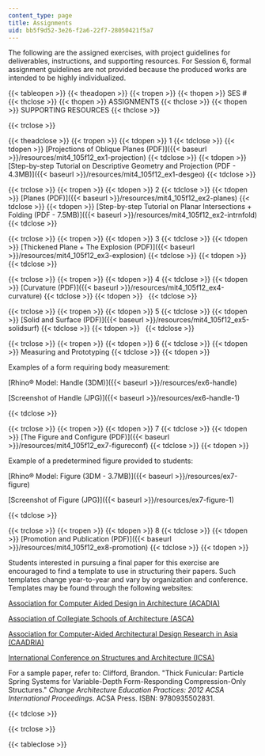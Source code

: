 ```yaml
---
content_type: page
title: Assignments
uid: bb5f9d52-3e26-f2a6-22f7-28050421f5a7
---
```


The following are the assigned exercises, with project guidelines for deliverables, instructions, and supporting resources. For Session 6, formal assignment guidelines are not provided because the produced works are intended to be highly individualized.

{{< tableopen >}}
{{< theadopen >}}
{{< tropen >}}
{{< thopen >}}
SES #
{{< thclose >}}
{{< thopen >}}
ASSIGNMENTS
{{< thclose >}}
{{< thopen >}}
SUPPORTING RESOURCES
{{< thclose >}}

{{< trclose >}}

{{< theadclose >}}
{{< tropen >}}
{{< tdopen >}}
1
{{< tdclose >}}
{{< tdopen >}}
[Projections of Oblique Planes (PDF)]({{< baseurl >}}/resources/mit4_105f12_ex1-projection)
{{< tdclose >}}
{{< tdopen >}}
[Step-by-step Tutorial on Descriptive Geometry and Projection (PDF - 4.3MB)]({{< baseurl >}}/resources/mit4_105f12_ex1-desgeo)
{{< tdclose >}}

{{< trclose >}}
{{< tropen >}}
{{< tdopen >}}
2
{{< tdclose >}}
{{< tdopen >}}
[Planes (PDF)]({{< baseurl >}}/resources/mit4_105f12_ex2-planes)
{{< tdclose >}}
{{< tdopen >}}
[Step-by-step Tutorial on Planar Intersections + Folding (PDF - 7.5MB)]({{< baseurl >}}/resources/mit4_105f12_ex2-intrnfold)
{{< tdclose >}}

{{< trclose >}}
{{< tropen >}}
{{< tdopen >}}
3
{{< tdclose >}}
{{< tdopen >}}
[Thickened Plane + The Explosion (PDF)]({{< baseurl >}}/resources/mit4_105f12_ex3-explosion)
{{< tdclose >}}
{{< tdopen >}}
 
{{< tdclose >}}

{{< trclose >}}
{{< tropen >}}
{{< tdopen >}}
4
{{< tdclose >}}
{{< tdopen >}}
[Curvature (PDF)]({{< baseurl >}}/resources/mit4_105f12_ex4-curvature)
{{< tdclose >}}
{{< tdopen >}}
 
{{< tdclose >}}

{{< trclose >}}
{{< tropen >}}
{{< tdopen >}}
5
{{< tdclose >}}
{{< tdopen >}}
[Solid and Surface (PDF)]({{< baseurl >}}/resources/mit4_105f12_ex5-solidsurf)
{{< tdclose >}}
{{< tdopen >}}
 
{{< tdclose >}}

{{< trclose >}}
{{< tropen >}}
{{< tdopen >}}
6
{{< tdclose >}}
{{< tdopen >}}
Measuring and Prototyping
{{< tdclose >}}
{{< tdopen >}}


Examples of a form requiring body measurement:

[Rhino® Model: Handle (3DM)]({{< baseurl >}}/resources/ex6-handle)

[Screenshot of Handle (JPG)]({{< baseurl >}}/resources/ex6-handle-1)


{{< tdclose >}}

{{< trclose >}}
{{< tropen >}}
{{< tdopen >}}
7
{{< tdclose >}}
{{< tdopen >}}
[The Figure and Configure (PDF)]({{< baseurl >}}/resources/mit4_105f12_ex7-figureconf)
{{< tdclose >}}
{{< tdopen >}}


Example of a predetermined figure provided to students:

[Rhino® Model: Figure (3DM - 3.7MB)]({{< baseurl >}}/resources/ex7-figure)

[Screenshot of Figure (JPG)]({{< baseurl >}}/resources/ex7-figure-1)


{{< tdclose >}}

{{< trclose >}}
{{< tropen >}}
{{< tdopen >}}
8
{{< tdclose >}}
{{< tdopen >}}
[Promotion and Publication (PDF)]({{< baseurl >}}/resources/mit4_105f12_ex8-promotion)
{{< tdclose >}}
{{< tdopen >}}


Students interested in pursuing a final paper for this exercise are encouraged to find a template to use in structuring their papers. Such templates change year-to-year and vary by organization and conference. Templates may be found through the following websites:

[Association for Computer Aided Design in Architecture (ACADIA)](http://acadia.org/)

[Association of Collegiate Schools of Architecture (ASCA)](http://acsa-arch.org/)

[Association for Computer-Aided Architectural Design Research in Asia (CAADRIA)](http://www.caadria.org/)

[International Conference on Structures and Architecture (ICSA)](http://www.icsa2013.arquitectura.uminho.pt/)

For a sample paper, refer to: Clifford, Brandon. "Thick Funicular: Particle Spring Systems for Variable-Depth Form-Responding Compression-Only Structures." _Change Architecture Education Practices: 2012 ACSA International Proceedings_. ACSA Press. ISBN: 9780935502831.


{{< tdclose >}}

{{< trclose >}}

{{< tableclose >}}